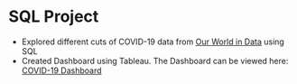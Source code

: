 # SQL Project
* Explored different cuts of COVID-19 data from [Our World in Data]([https://link-url-here.org](https://ourworldindata.org/covid-deaths)https://ourworldindata.org/covid-deaths) using SQL
* Created Dashboard using Tableau. The Dashboard can be viewed here: [COVID-19 Dashboard](https://public.tableau.com/app/profile/eden.ng2391/viz/shared/3MKFGJ6JF)
